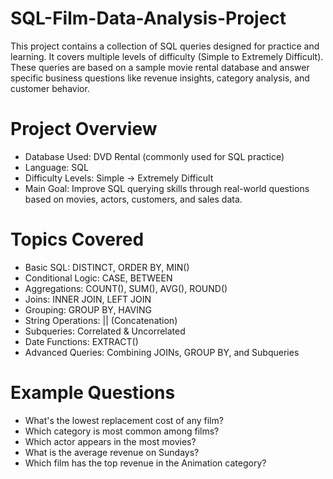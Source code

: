 # SQL-Film-Data-Analysis-Project
This project contains a collection of SQL queries designed for practice and learning. It covers multiple levels of difficulty (Simple to Extremely Difficult). These queries are based on a sample movie rental database and answer specific business questions like revenue insights, category analysis, and customer behavior.


# Project Overview
  - Database Used: DVD Rental (commonly used for SQL practice)
  - Language: SQL
  - Difficulty Levels: Simple → Extremely Difficult
  - Main Goal: Improve SQL querying skills through real-world questions based on movies, actors, customers, and sales data.

# Topics Covered
  - Basic SQL: DISTINCT, ORDER BY, MIN()
  - Conditional Logic: CASE, BETWEEN
  - Aggregations: COUNT(), SUM(), AVG(), ROUND()
  - Joins: INNER JOIN, LEFT JOIN
  - Grouping: GROUP BY, HAVING
  - String Operations: || (Concatenation)
  - Subqueries: Correlated & Uncorrelated
  - Date Functions: EXTRACT()
  - Advanced Queries: Combining JOINs, GROUP BY, and Subqueries

# Example Questions
  - What's the lowest replacement cost of any film?
  - Which category is most common among films?
  - Which actor appears in the most movies?
  - What is the average revenue on Sundays?
  - Which film has the top revenue in the Animation category?
